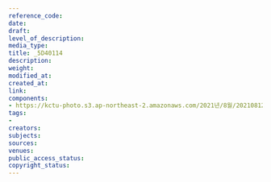 ```yaml
---
reference_code: 
date: 
draft: 
level_of_description: 
media_type: 
title: _5D40114
description: 
weight: 
modified_at: 
created_at: 
link: 
components:
- https://kctu-photo.s3.ap-northeast-2.amazonaws.com/2021년/8월/20210812_코로나19+방역대책+진단+토론회/_5D40114.jpg
tags:
- 
creators: 
subjects: 
sources: 
venues: 
public_access_status: 
copyright_status: 
---
```

